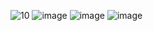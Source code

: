 ![10](https://user-images.githubusercontent.com/114473740/203939828-fca659d1-2403-47f1-ad71-ae8638240ec7.png)
![image](https://user-images.githubusercontent.com/114473740/203939928-a4bacb15-f385-4419-bd76-06e317e92d3a.png)
![image](https://user-images.githubusercontent.com/114473740/203939950-5021cab6-6e80-474e-8c82-7c22576f6882.png)
![image](https://user-images.githubusercontent.com/114473740/203940120-9a1b0634-e12e-4d1a-8fe2-192ec2fa7617.png)
